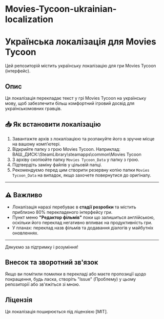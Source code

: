 # Movies-Tycoon-ukrainian-localization
# Українська локалізація для Movies Tycoon

Цей репозиторій містить українську локалізацію для гри Movies Tycoon (інтерфейс).

## Опис

Ця локалізація перекладає текст у грі Movies Tycoon на українську мову, щоб забезпечити більш комфортний ігровий досвід для українськомовних гравців.

## 📥 Як встановити локалізацію

1. Завантажте архів з локалізацією та розпакуйте його в зручне місце на вашому комп’ютері.
2. Відкрийте папку з грою Movies Tycoon. Наприклад: ВАШ_ДИСК:\SteamLibrary\steamapps\common\Movies Tycoon
3. З архіву скопіюйте папку `Movies Tycoon_Data` у папку з грою.
4. Підтвердіть заміну файлів у цільовій папці.
5. Рекомендуємо перед цим створити резервну копію папки `Movies Tycoon_Data` на випадок, якщо захочете повернутися до оригіналу.

---

## ⚠️ Важливо

- Локалізація наразі перебуває в **стадії розробки** та містить приблизно 80% перекладеного інтерфейсу гри.
- Пункт меню **"Редактор фільмів"** поки що залишиться англійською, оскільки його переклад негативно впливає на продуктивність гри.
- У планах: переклад назв фільмів та додавання діалогів у майбутніх оновленнях.

---

Дякуємо за підтримку і розуміння!


## Внесок та зворотний зв'язок

Якщо ви помітили помилки в перекладі або маєте пропозиції щодо покращення, будь ласка, створіть "Issue" (Проблему) у цьому репозиторії або зв'яжіться зі мною.

## Ліцензія

Ця локалізація поширюється під ліцензією [MIT].
